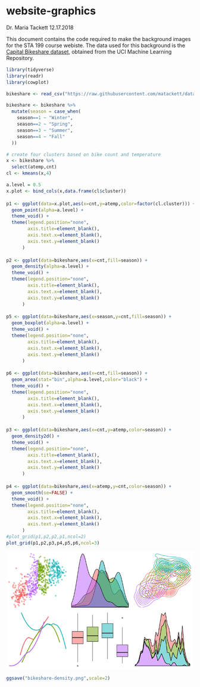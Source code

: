 website-graphics
================
Dr. Maria Tackett
12.17.2018

This document contains the code required to make the background images for the STA 199 course webiste. The data used for this background is the [Capital Bikeshare dataset](https://archive.ics.uci.edu/ml/datasets/bike+sharing+dataset), obtained from the UCI Machine Learning Repository.

``` r
library(tidyverse)
library(readr)
library(cowplot)
```

``` r
bikeshare <- read_csv("https://raw.githubusercontent.com/matackett/data/master/capital-bikeshare.csv")                          
```

``` r
bikeshare <- bikeshare %>%
  mutate(season = case_when(
    season==1 ~ "Winter",
    season==2 ~ "Spring",
    season==3 ~ "Summer",
    season==4 ~ "Fall"
  ))
```

``` r
# create four clusters based on bike count and temperature
x <- bikeshare %>%
  select(atemp,cnt)
cl <- kmeans(x,4)
```

``` r
a.level = 0.5
x.plot <- bind_cols(x,data.frame(cl$cluster))

p1 <- ggplot(data=x.plot,aes(x=cnt,y=atemp,color=factor(cl.cluster))) +
  geom_point(alpha=a.level) +
  theme_void() +
  theme(legend.position="none",
        axis.title=element_blank(),
        axis.text.x=element_blank(),
        axis.text.y=element_blank()
      )

p2 <- ggplot(data=bikeshare,aes(x=cnt,fill=season)) +
  geom_density(alpha=a.level) +
  theme_void() +
  theme(legend.position="none",
        axis.title=element_blank(),
        axis.text.x=element_blank(),
        axis.text.y=element_blank()
      )

p5 <- ggplot(data=bikeshare,aes(x=season,y=cnt,fill=season)) +
  geom_boxplot(alpha=a.level) +
  theme_void() +
  theme(legend.position="none",
        axis.title=element_blank(),
        axis.text.x=element_blank(),
        axis.text.y=element_blank()
      )

p6 <- ggplot(data=bikeshare,aes(x=cnt,fill=season)) +
  geom_area(stat="bin",alpha=a.level,color="black") +
  theme_void() +
  theme(legend.position="none",
        axis.title=element_blank(),
        axis.text.x=element_blank(),
        axis.text.y=element_blank()
      )

p3 <- ggplot(data=bikeshare,aes(x=cnt,y=atemp,color=season)) +
  geom_density2d() +
  theme_void() +
  theme(legend.position="none",
        axis.title=element_blank(),
        axis.text.x=element_blank(),
        axis.text.y=element_blank()
      )

p4 <- ggplot(data=bikeshare,aes(x=atemp,y=cnt,color=season)) +
  geom_smooth(se=FALSE) +
  theme_void() +
  theme(legend.position="none",
        axis.title=element_blank(),
        axis.text.x=element_blank(),
        axis.text.y=element_blank()
      )
#plot_grid(p1,p2,p2,p1,ncol=2)
plot_grid(p1,p2,p3,p4,p5,p6,ncol=3)
```

![](website-graphics_files/figure-markdown_github/cluster-plot-1.png)

``` r
ggsave("bikeshare-density.png",scale=2)
```

